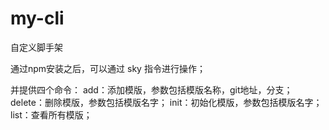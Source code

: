 # my-cli
自定义脚手架

通过npm安装之后，可以通过 sky 指令进行操作；

并提供四个命令：
add：添加模版，参数包括模版名称，git地址，分支；
delete：删除模版，参数包括模版名字；
init：初始化模版，参数包括模版名字；
list：查看所有模版；